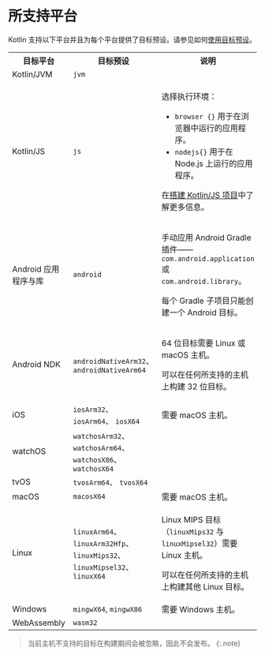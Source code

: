 [//]: # (title: 所支持平台)

# 所支持平台

Kotlin 支持以下平台并且为每个平台提供了目标预设。请参见如何[使用目标预设](mpp-set-up-targets.md)。

<table>
    <tr>
        <th>目标平台</th>
        <th>目标预设</th>
        <th>说明</th>
    </tr>
    <tr>
        <td>Kotlin/JVM</td>
        <td><code>jvm</code></td>
        <td></td>
    </tr>
    <tr>
        <td>Kotlin/JS</td>
        <td><code>js</code></td>
        <td>
            <p>选择执行环境：</p>
            <ul>
                <li><code>browser {}</code> 用于在浏览器中运行的应用程序。</li>
                <li><code>nodejs{}</code> 用于在 Node.js 上运行的应用程序。</li>
            </ul>
            <p>在<a href="js-project-setup.html#choosing-execution-environment">搭建 Kotlin/JS 项目</a>中了解更多信息。</p>
        </td>
    </tr>
    <tr>
        <td>Android 应用程序与库</td>
        <td><code>android</code></td>
        <td>
            <p>手动应用 Android Gradle 插件——<code>com.android.application</code> 或 <code>com.android.library</code>。</p>
            <p>每个 Gradle 子项目只能创建一个 Android 目标。</p>
        </td>
    </tr>
    <tr>
        <td>Android NDK</td>
        <td><code>androidNativeArm32</code>、 <code>androidNativeArm64</code></td>
        <td>
            <p>64 位目标需要 Linux 或 macOS 主机。</p>
            <p>可以在任何所支持的主机上构建 32 位目标。</p>
        </td>
    </tr>
    <tr>
        <td>iOS</td>
        <td><code>iosArm32</code>、 <code>iosArm64</code>、 <code>iosX64</code></td>
        <td>需要 macOS 主机。</td>
    </tr>
    <tr>
        <td>watchOS</td>
        <td><code>watchosArm32</code>、 <code>watchosArm64</code>、 <code>watchosX86</code>、 <code>watchosX64</code></td>
        <td></td>
    </tr>
    <tr>
        <td>tvOS</td>
        <td><code>tvosArm64</code>、 <code>tvosX64</code></td>
        <td></td>
    </tr>
    <tr>
        <td>macOS</td>
        <td><code>macosX64</code></td>
        <td>需要 macOS 主机。</td>
    </tr>
    <tr>
        <td>Linux</td>
        <td><code>linuxArm64</code>、 <code>linuxArm32Hfp</code>、 <code>linuxMips32</code>、 <code>linuxMipsel32</code>、 <code>linuxX64</code></td>
        <td>
            <p>Linux MIPS 目标（<code>linuxMips32</code> 与 <code>linuxMipsel32</code>）需要 Linux 主机。</p>
            <p>可以在任何所支持的主机上构建其他 Linux 目标。</p>
        </td>
    </tr>
    <tr>
        <td>Windows</td>
        <td><code>mingwX64</code>, <code>mingwX86</code></td>
        <td>需要 Windows 主机。</td>
    </tr>
    <tr>
        <td>WebAssembly</td>
        <td><code>wasm32</code></td>
        <td></td>
    </tr>
</table>

> 当前主机不支持的目标在构建期间会被忽略，因此不会发布。
{:.note}